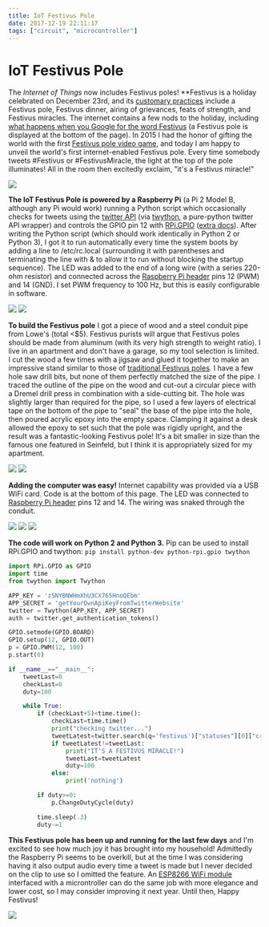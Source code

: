 ```yaml
---
title: IoT Festivus Pole
date: 2017-12-19 22:11:17
tags: ["circuit", "microcontroller"]
---
```


# IoT Festivus Pole

The <em>Internet of Things</em> now includes Festivus poles! **Festivus is a holiday celebrated on December 23rd, and its [customary practices](https://en.wikipedia.org/wiki/Festivus) include a Festivus pole, Festivus dinner, airing of grievances, feats of strength, and Festivus miracles. The internet contains a few nods to the holiday, including [what happens when you Google for the word Festivus](https://www.google.com/search?q=festivus) (a Festivus pole is displayed at the bottom of the page). In 2015 I had the honor of gifting the world with the first [Festivus pole video game](https://www.swharden.com/wp/2015-12-23-festivus-pole-video-game/), and today I am happy to unveil the world's first internet-enabled Festivus pole. Every time somebody tweets #Festivus or #FestivusMiracle, the light at the top of the pole illuminates! All in the room then excitedly exclaim, "it's a Festivus miracle!"

<div class="text-center img-border img-small">

[![](https://swharden.com/static/2017/12/19/723_thumb.jpg)](https://swharden.com/static/2017/12/19/723.jpg)

</div>

__The IoT Festivus Pole is powered by a Raspberry Pi__ (a Pi 2 Model B, although any Pi would work) running a Python script which occasionally checks for tweets using the [twitter API](https://developer.twitter.com/en/docs) (via [twython](https://github.com/ryanmcgrath/twython), a pure-python twitter API wrapper) and controls the GPIO pin 12 with [RPi.GPIO](https://pypi.python.org/pypi/RPi.GPIO) ([extra docs](https://learn.sparkfun.com/tutorials/raspberry-gpio/python-rpigpio-api)). After writing the Python script (which should work identically in Python 2 or Python 3), I got it to run automatically every time the system boots by adding a line to /etc/rc.local (surrounding it with parentheses and terminating the line with & to allow it to run without blocking the startup sequence). The LED was added to the end of a long wire (with a series 220-ohm resistor) and connected across the [Raspberry Pi header](https://pinout.xyz) pins 12 (PWM) and 14 (GND). I set PWM frequency to 100 Hz, but this is easily configurable in software.

<div class="text-center img-small">

![](https://swharden.com/static/2017/12/19/festivus_miracle.gif)
![](https://swharden.com/static/2017/12/19/729.jpeg)

</div>

__To build the Festivus pole__ I got a piece of wood and a steel conduit pipe from Lowe's (total <$5). Festivus purists will argue that Festivus poles should be made from aluminum (with its very high strength to weight ratio). I live in an apartment and don't have a garage, so my tool selection is limited. I cut the wood a few times with a jigsaw and glued it together to make an impressive stand similar to those of [traditional Festivus poles](https://en.wikipedia.org/wiki/Festivus). I have a few hole saw drill bits, but none of them perfectly matched the size of the pipe. I traced the outline of the pipe on the wood and cut-out a circular piece with a Dremel drill press in combination with a side-cutting bit. The hole was slightly larger than required for the pipe, so I used a few layers of electrical tape on the bottom of the pipe to "seal" the base of the pipe into the hole, then poured acrylic epoxy into the empty space. Clamping it against a desk allowed the epoxy to set such that the pole was rigidly upright, and the result was a fantastic-looking Festivus pole! It's a bit smaller in size than the famous one featured in Seinfeld, but I think it is appropriately sized for my apartment.

<div class="text-center img-border">

[![](https://swharden.com/static/2017/12/19/725_thumb.jpg)](https://swharden.com/static/2017/12/19/725.jpg)
[![](https://swharden.com/static/2017/12/19/726_thumb.jpg)](https://swharden.com/static/2017/12/19/726.jpg)

</div>

__Adding the computer was easy!__ Internet capability was provided via a USB WiFi card. Code is at the bottom of this page. The LED was connected to [Raspberry Pi header](https://pinout.xyz) pins 12 and 14. The wiring was snaked through the conduit.

<div class="text-center img-border">

[![](https://swharden.com/static/2017/12/19/728_thumb.jpg)](https://swharden.com/static/2017/12/19/728.jpg)
[![](https://swharden.com/static/2017/12/19/719_thumb.jpg)](https://swharden.com/static/2017/12/19/719.jpg)
[![](https://swharden.com/static/2017/12/19/726_thumb.jpg)](https://swharden.com/static/2017/12/19/726.jpg)

</div>

__The code will work on Python 2 and Python 3.__
Pip can be used to install RPi.GPIO and twython: `` pip install python-dev python-rpi.gpio twython ``

```python
import RPi.GPIO as GPIO
import time
from twython import Twython

APP_KEY = 'zSNYBNWHmXhU3CX765HnoQEbm'
APP_SECRET = 'getYourOwnApiKeyFromTwitterWebsite'
twitter = Twython(APP_KEY, APP_SECRET)
auth = twitter.get_authentication_tokens()

GPIO.setmode(GPIO.BOARD)
GPIO.setup(12, GPIO.OUT)
p = GPIO.PWM(12, 100)
p.start(0)

if __name__=="__main__":
    tweetLast=0
    checkLast=0
    duty=100

    while True:
        if (checkLast+5)<time.time():
            checkLast=time.time()
            print("checking twitter...")
            tweetLatest=twitter.search(q='festivus')["statuses"][0]["created_at"]
            if tweetLatest!=tweetLast:
                print("IT'S A FESTIVUS MIRACLE!")
                tweetLast=tweetLatest
                duty=100
            else:
                print('nothing')

        if duty>=0:
            p.ChangeDutyCycle(duty)

        time.sleep(.3)
        duty-=1

```

__This Festivus pole has been up and running for the last few days__ and I'm excited to see how much joy it has brought into my household! Admittedly the Raspberry Pi seems to be overkill, but at the time I was considering having it also output audio every time a tweet is made but I never decided on the clip to use so I omitted the feature. An [ESP8266 WiFi module](https://www.sparkfun.com/products/13678) interfaced with a microntroller can do the same job with more elegance and lower cost, so I may consider improving it next year. Until then, Happy Festivus!

![](https://www.youtube.com/embed/HX55AzGku5Y)